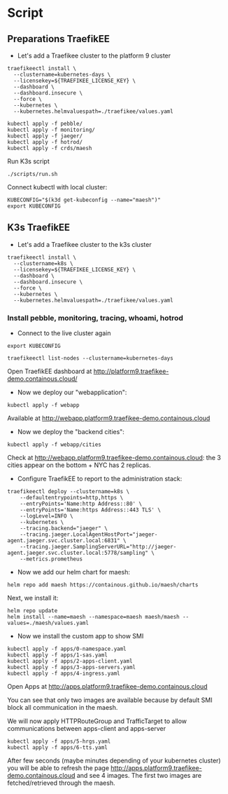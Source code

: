 
# Script

## Preparations TraefikEE

- Let's add a Traefikee cluster to the platform 9 cluster

```shell
traefikeectl install \
  --clustername=kubernetes-days \
  --licensekey=${TRAEFIKEE_LICENSE_KEY} \
  --dashboard \
  --dashboard.insecure \
  --force \
  --kubernetes \
  --kubernetes.helmvaluespath=./traefikee/values.yaml
```

```shell
kubectl apply -f pebble/
kubectl apply -f monitoring/
kubectl apply -f jaeger/
kubectl apply -f hotrod/
kubectl apply -f crds/maesh
```

Run K3s script

```shell
./scripts/run.sh
```

Connect kubectl with local cluster:

```shell
KUBECONFIG="$(k3d get-kubeconfig --name="maesh")"
export KUBECONFIG
```

## K3s TraefikEE

- Let's add a Traefikee cluster to the k3s cluster

```shell
traefikeectl install \
  --clustername=k8s \
  --licensekey=${TRAEFIKEE_LICENSE_KEY} \
  --dashboard \
  --dashboard.insecure \
  --force \
  --kubernetes \
  --kubernetes.helmvaluespath=./traefikee/values.yaml
```

### Install pebble, monitoring, tracing, whoami, hotrod

- Connect to the live cluster again

```KUBECONFIG="/Users/manuelzapf/Downloads/pmk001.yml"
export KUBECONFIG
```

```shell
traefikeectl list-nodes --clustername=kubernetes-days
```

Open TraefikEE dashboard at <http://platform9.traefikee-demo.containous.cloud/>

- Now we deploy our "webapplication":

```shell
kubectl apply -f webapp
```

Available at <http://webapp.platform9.traefikee-demo.containous.cloud>

- Now we deploy the "backend cities":

```shell
kubectl apply -f webapp/cities
```

Check at <http://webapp.platform9.traefikee-demo.containous.cloud>: the 3 cities appear on the bottom + NYC has 2 replicas.

- Configure TraefikEE to report to the administration stack:

```shell
traefikeectl deploy --clustername=k8s \
    --defaultentrypoints=http,https \
    --entryPoints='Name:http Address::80' \
    --entryPoints='Name:https Address::443 TLS' \
    --logLevel=INFO \
    --kubernetes \
    --tracing.backend="jaeger" \
    --tracing.jaeger.LocalAgentHostPort="jaeger-agent.jaeger.svc.cluster.local:6831" \
    --tracing.jaeger.SamplingServerURL="http://jaeger-agent.jaeger.svc.cluster.local:5778/sampling" \
    --metrics.prometheus
```

- Now we add our helm chart for maesh:

```shell
helm repo add maesh https://containous.github.io/maesh/charts
```

Next, we install it:

```shell
helm repo update
helm install --name=maesh --namespace=maesh maesh/maesh --values=./maesh/values.yaml
```

- Now we install the custom app to show SMI

```shell
kubectl apply -f apps/0-namespace.yaml
kubectl apply -f apps/1-sas.yaml
kubectl apply -f apps/2-apps-client.yaml
kubectl apply -f apps/3-apps-servers.yaml
kubectl apply -f apps/4-ingress.yaml
```

Open Apps at <http://apps.platform9.traefikee-demo.containous.cloud>

You can see that only two images are available because by default SMI block all communication in the maesh.

We will now apply HTTPRouteGroup and TrafficTarget to allow communications between apps-client and apps-server

```shell
kubectl apply -f apps/5-hrgs.yaml
kubectl apply -f apps/6-tts.yaml
```

After few seconds (maybe minutes depending of your kubernetes cluster) you will be able to refresh the page <http://apps.platform9.traefikee-demo.containous.cloud> and see 4 images.
The first two images are fetched/retrieved through the maesh.
